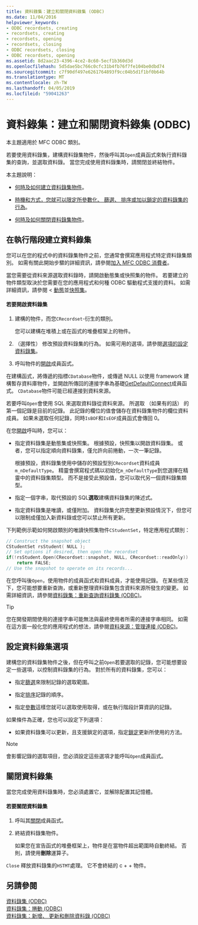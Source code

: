 ```yaml
---
title: 資料錄集：建立和關閉資料錄集 (ODBC)
ms.date: 11/04/2016
helpviewer_keywords:
- ODBC recordsets, creating
- recordsets, creating
- recordsets, opening
- recordsets, closing
- ODBC recordsets, closing
- ODBC recordsets, opening
ms.assetid: 8d2aac23-4396-4ce2-8c60-5ecf1b360d3d
ms.openlocfilehash: 5d5dae5bc766c0cfc31b4fb76f7fe104be0dbd74
ms.sourcegitcommit: c7f90df497e6261764893f9cc04b5d1f1bf0b64b
ms.translationtype: MT
ms.contentlocale: zh-TW
ms.lasthandoff: 04/05/2019
ms.locfileid: "59041263"
---
```

# <a name="recordset-creating-and-closing-recordsets-odbc"></a>資料錄集：建立和關閉資料錄集 (ODBC)

本主題適用於 MFC ODBC 類別。

若要使用資料錄集，建構資料錄集物件，然後呼叫其`Open`成員函式來執行資料錄集的查詢，並選取資料錄。 當您完成使用資料錄集時，請關閉並終結物件。

本主題說明：

- [何時及如何建立資料錄集物件](#_core_creating_recordsets_at_run_time)。

- [時機和方式，您就可以限定所參數化、 篩選、 排序或加以鎖定的資料錄集的行為](#_core_setting_recordset_options)。

- [何時及如何關閉資料錄集物件](#_core_closing_a_recordset)。

##  <a name="_core_creating_recordsets_at_run_time"></a> 在執行階段建立資料錄集

您可以在您的程式中的資料錄集物件之前，您通常會撰寫應用程式特定資料錄集類別。 如需有關此開始步驟的詳細資訊，請參閱[加入 MFC ODBC 消費者](../../mfc/reference/adding-an-mfc-odbc-consumer.md)。

當您需要從資料來源選取資料錄時，請開啟動態集或快照集的物件。 若要建立的物件類型取決於您需要在您的應用程式和何種 ODBC 驅動程式支援的資料。 如需詳細資訊，請參閱 <<c0> [ 動態](../../data/odbc/dynaset.md)並[快照集](../../data/odbc/snapshot.md)。

#### <a name="to-open-a-recordset"></a>若要開啟資料錄集

1. 建構的物件，而您`CRecordset`-衍生的類別。

   您可以建構在堆積上或在函式的堆疊框架上的物件。

1. （選擇性） 修改預設資料錄集的行為。 如需可用的選項，請參閱[選項的設定資料錄集](#_core_setting_recordset_options)。

1. 呼叫物件的[開啟](../../mfc/reference/crecordset-class.md#open)成員函式。

在建構函式，將傳遞的指標`CDatabase`物件，或傳遞 NULL 以使用 framework 建構暫存資料庫物件，並開啟所傳回的連接字串為基礎[GetDefaultConnect](../../mfc/reference/crecordset-class.md#getdefaultconnect)成員函式。 `CDatabase`物件可能已經連接到資料來源。

若要呼叫`Open`會使用 SQL 來選取資料錄從資料來源。 所選取 （如果有的話） 的第一個記錄是目前的記錄。 此記錄的欄位的值會儲存在資料錄集物件的欄位資料成員。 如果未選取任何記錄，同時`IsBOF`和`IsEOF`成員函式會傳回 0。

在您[開啟](../../mfc/reference/crecordset-class.md#open)呼叫時，您可以：

- 指定資料錄集是動態集或快照集。 根據預設，快照集以開啟資料錄集。 或者，您可以指定順向資料錄集，僅允許向前捲動，一次一筆記錄。

   根據預設，資料錄集使用中儲存的預設型別`CRecordset`資料成員`m_nDefaultType`。 精靈會撰寫程式碼以初始化`m_nDefaultType`到您選擇在精靈中的資料錄集類型。 而不是接受此預設值，您可以取代另一個資料錄集類型。

- 指定一個字串，取代預設的 SQL**選取**建構資料錄集的陳述式。

- 指定資料錄集是唯讀，或僅附加。 資料錄集允許完整更新預設情況下，但您可以限制成僅加入新資料錄或您可以禁止所有更新。

下列範例示範如何開啟類別的唯讀快照集物件`CStudentSet`，特定應用程式類別：

```cpp
// Construct the snapshot object
CStudentSet rsStudent( NULL );
// Set options if desired, then open the recordset
if(!rsStudent.Open(CRecordset::snapshot, NULL, CRecordset::readOnly))
    return FALSE;
// Use the snapshot to operate on its records...
```

在您呼叫後`Open`，使用物件的成員函式和資料成員，才能使用記錄。 在某些情況下，您可能想要重新查詢，或重新整理資料錄集包含資料來源所發生的變更。 如需詳細資訊，請參閱[資料錄集：重新查詢資料錄集 (ODBC)](../../data/odbc/recordset-requerying-a-recordset-odbc.md)。

> [!TIP]
>  您在開發期間使用的連接字串可能無法與最終使用者所需的連接字串相同。 如需在這方面一般化您的應用程式的想法，請參閱[資料來源：管理連接 (ODBC)](../../data/odbc/data-source-managing-connections-odbc.md)。

##  <a name="_core_setting_recordset_options"></a> 設定資料錄集選項

建構您的資料錄集物件之後，但在呼叫之前`Open`若要選取的記錄，您可能想要設定一些選項，以控制資料錄集的行為。 對於所有的資料錄集，您可以：

- 指定[篩選](../../data/odbc/recordset-filtering-records-odbc.md)來限制記錄的選取範圍。

- 指定[排序](../../data/odbc/recordset-sorting-records-odbc.md)記錄的順序。

- 指定[參數](../../data/odbc/recordset-parameterizing-a-recordset-odbc.md)這樣您就可以選取使用取得，或在執行階段計算資訊的記錄。

如果條件為正確，您也可以設定下列選項：

- 如果資料錄集可以更新，且支援鎖定的選項，指定[鎖定](../../data/odbc/recordset-locking-records-odbc.md)更新所使用的方法。

> [!NOTE]
>  會影響記錄的選取項目，您必須設定這些選項才能呼叫`Open`成員函式。

##  <a name="_core_closing_a_recordset"></a> 關閉資料錄集

當您完成使用資料錄集時，您必須處置它，並解除配置其記憶體。

#### <a name="to-close-a-recordset"></a>若要關閉資料錄集

1. 呼叫其[關閉](../../mfc/reference/crecordset-class.md#close)成員函式。

1. 終結資料錄集物件。

   如果您在宣告函式的堆疊框架上，物件是在當物件超出範圍時自動終結。 否則，請使用**刪除**運算子。

`Close` 釋放資料錄集的`HSTMT`處理。 它不會終結的 c + + 物件。

## <a name="see-also"></a>另請參閱

[資料錄集 (ODBC)](../../data/odbc/recordset-odbc.md)<br/>
[資料錄集：捲動 (ODBC)](../../data/odbc/recordset-scrolling-odbc.md)<br/>
[資料錄集：新增、 更新和刪除資料錄 (ODBC)](../../data/odbc/recordset-adding-updating-and-deleting-records-odbc.md)